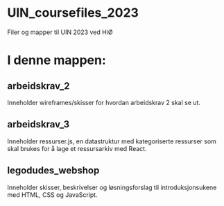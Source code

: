 # UIN_coursefiles_2023
Filer og mapper til UIN 2023 ved HiØ

# I denne mappen:
## arbeidskrav_2
Inneholder wireframes/skisser for hvordan arbeidskrav 2 skal se ut.

## arbeidskrav_3
Inneholder ressurser.js, en datastruktur med kategoriserte ressurser som skal brukes for å lage et ressursarkiv med React.

## legodudes_webshop
Inneholder skisser, beskrivelser og løsningsforslag til introduksjonsukene med HTML, CSS og JavaScript.
